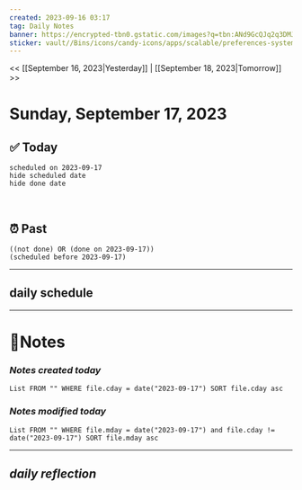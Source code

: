 ```yaml
---
created: 2023-09-16 03:17
tag: Daily Notes
banner: https://encrypted-tbn0.gstatic.com/images?q=tbn:ANd9GcQJq2q3DMJYoMnyygnbhIHdSc5OYDFP4QOoHQ&usqp=CAU
sticker: vault//Bins/icons/candy-icons/apps/scalable/preferences-system-time.svg
---
```

<< [[September 16, 2023|Yesterday]] | [[September 18, 2023|Tomorrow]] >>

# Sunday, September 17, 2023



## ✅ Today

```tasks
scheduled on 2023-09-17
hide scheduled date
hide done date
```
​
## ⏰ Past

```tasks
((not done) OR (done on 2023-09-17))
(scheduled before 2023-09-17)
```



--- 
## daily schedule


---
# 📝Notes
### *Notes created today*
```dataview
List FROM "" WHERE file.cday = date("2023-09-17") SORT file.cday asc
```


### *Notes modified today*
```dataview
List FROM "" WHERE file.mday = date("2023-09-17") and file.cday != date("2023-09-17") SORT file.mday asc
```


---
## ***daily reflection***
